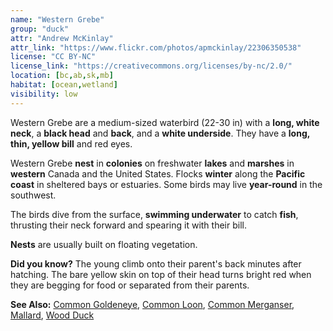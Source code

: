 ```yaml
---
name: "Western Grebe"
group: "duck"
attr: "Andrew McKinlay"
attr_link: "https://www.flickr.com/photos/apmckinlay/22306350538"
license: "CC BY-NC"
license_link: "https://creativecommons.org/licenses/by-nc/2.0/"
location: [bc,ab,sk,mb]
habitat: [ocean,wetland]
visibility: low
---
```

Western Grebe are a medium-sized waterbird (22-30 in) with a **long, white neck**, a **black head** and **back**, and a **white underside**. They have a **long, thin, yellow bill** and red eyes.

Western Grebe **nest** in **colonies** on freshwater **lakes** and **marshes** in **western** Canada and the United States. Flocks **winter** along the **Pacific coast** in sheltered bays or estuaries. Some birds may live **year-round** in the southwest.

The birds dive from the surface, **swimming underwater** to catch **fish**, thrusting their neck forward and spearing it with their bill.

**Nests** are usually built on floating vegetation.

**Did you know?** The young climb onto their parent's back minutes after hatching. The bare yellow skin on top of their head turns bright red when they are begging for food or separated from their parents.

<!-- generated, do not edit -->
**See Also:**
[Common Goldeneye](/{{section}}/commgold),
[Common Loon](/{{section}}/commloon),
[Common Merganser](/{{section}}/commmerg),
[Mallard](/{{section}}/mallard),
[Wood Duck](/{{section}}/woodduck)
